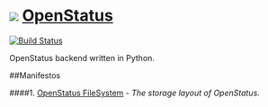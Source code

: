 ![](https://cdn0.iconfinder.com/data/icons/octicons/1024/gear-64.png) [OpenStatus](http://openstatus.github.io)
==========

[![Build Status](https://travis-ci.org/OpenStatus/OpenStatus.svg)](https://travis-ci.org/OpenStatus/OpenStatus)

OpenStatus backend written in Python.

##Manifestos

####1. [OpenStatus FileSystem](https://github.com/OpenStatus/OpenStatus/blob/master/filesystem.md) - _The storage layout of OpenStatus._
